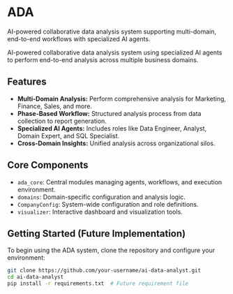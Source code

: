 # ADA
AI-powered collaborative data analysis system supporting multi-domain, end-to-end workflows with specialized AI agents.

AI-powered collaborative data analysis system using specialized AI agents to perform end-to-end analysis across multiple business domains.

## Features
- **Multi-Domain Analysis:** Perform comprehensive analysis for Marketing, Finance, Sales, and more.
- **Phase-Based Workflow:** Structured analysis process from data collection to report generation.
- **Specialized AI Agents:** Includes roles like Data Engineer, Analyst, Domain Expert, and SQL Specialist.
- **Cross-Domain Insights:** Unified analysis across organizational silos.

## Core Components
- `ada_core`: Central modules managing agents, workflows, and execution environment.
- `domains`: Domain-specific configuration and analysis logic.
- `CompanyConfig`: System-wide configuration and role definitions.
- `visualizer`: Interactive dashboard and visualization tools.

## Getting Started (Future Implementation)
To begin using the ADA system, clone the repository and configure your environment:
```bash
git clone https://github.com/your-username/ai-data-analyst.git
cd ai-data-analyst
pip install -r requirements.txt  # Future requirement file
```
